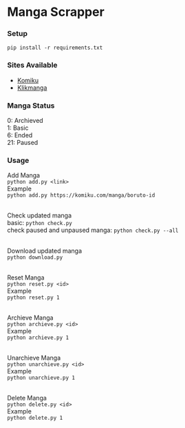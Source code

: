 # Manga Scrapper

### Setup
`pip install -r requirements.txt`

### Sites Available
<ul>
    <li><a href="https://komiku.id">Komiku</a></li>
    <li><a href="https://klikmanga.com">Klikmanga</a></li>
</ul>

### Manga Status
0: Archieved<br>
1: Basic<br>
6: Ended<br>
21: Paused<br>

### Usage

Add Manga<br>
`python add.py <link>` <br>
Example<br>
`python add.py https://komiku.com/manga/boruto-id` <br><br>

Check updated manga<br>
basic: `python check.py` <br>
check paused and unpaused manga: `python check.py --all` <br><br>

Download updated manga<br>
`python download.py` <br><br>

Reset Manga<br>
`python reset.py <id>` <br>
Example<br>
`python reset.py 1` <br><br>

Archieve Manga<br>
`python archieve.py <id>` <br>
Example<br>
`python archieve.py 1` <br><br>

Unarchieve Manga<br>
`python unarchieve.py <id>` <br>
Example<br>
`python unarchieve.py 1` <br><br>

Delete Manga<br>
`python delete.py <id>` <br>
Example<br>
`python delete.py 1` <br><br>